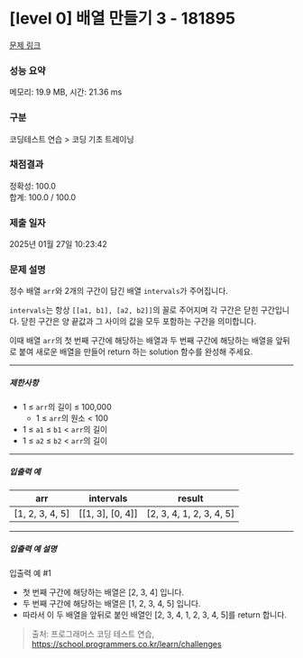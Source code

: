 # [level 0] 배열 만들기 3 - 181895 

[문제 링크](https://school.programmers.co.kr/learn/courses/30/lessons/181895) 

### 성능 요약

메모리: 19.9 MB, 시간: 21.36 ms

### 구분

코딩테스트 연습 > 코딩 기초 트레이닝

### 채점결과

정확성: 100.0<br/>합계: 100.0 / 100.0

### 제출 일자

2025년 01월 27일 10:23:42

### 문제 설명

<p>정수 배열 <code>arr</code>와 2개의 구간이 담긴 배열 <code>intervals</code>가 주어집니다.</p>

<p><code>intervals</code>는 항상 <code>[[a1, b1], [a2, b2]]</code>의 꼴로 주어지며 각 구간은 닫힌 구간입니다. 닫힌 구간은 양 끝값과 그 사이의 값을 모두 포함하는 구간을 의미합니다.</p>

<p>이때 배열 <code>arr</code>의 첫 번째 구간에 해당하는 배열과 두 번째 구간에 해당하는 배열을 앞뒤로 붙여 새로운 배열을 만들어 return 하는 solution 함수를 완성해 주세요.</p>

<hr>

<h5>제한사항</h5>

<ul>
<li>1 ≤ <code>arr</code>의 길이 ≤ 100,000

<ul>
<li>1 ≤ <code>arr</code>의 원소 &lt; 100</li>
</ul></li>
<li>1 ≤ <code>a1</code> ≤ <code>b1</code> &lt; <code>arr</code>의 길이</li>
<li>1 ≤ <code>a2</code> ≤ <code>b2</code> &lt; <code>arr</code>의 길이</li>
</ul>

<hr>

<h5>입출력 예</h5>
<table class="table">
        <thead><tr>
<th>arr</th>
<th>intervals</th>
<th>result</th>
</tr>
</thead>
        <tbody><tr>
<td>[1, 2, 3, 4, 5]</td>
<td>[[1, 3], [0, 4]]</td>
<td>[2, 3, 4, 1, 2, 3, 4, 5]</td>
</tr>
</tbody>
      </table>
<hr>

<h5>입출력 예 설명</h5>

<p>입출력 예 #1</p>

<ul>
<li>첫 번째 구간에 해당하는 배열은 [2, 3, 4] 입니다.</li>
<li>두 번째 구간에 해당하는 배열은 [1, 2, 3, 4, 5] 입니다.</li>
<li>따라서 이 두 배열을 앞뒤로 붙인 배열인 [2, 3, 4, 1, 2, 3, 4, 5]를 return 합니다.</li>
</ul>


> 출처: 프로그래머스 코딩 테스트 연습, https://school.programmers.co.kr/learn/challenges